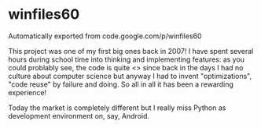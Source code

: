# winfiles60
Automatically exported from code.google.com/p/winfiles60

This project was one of my first big ones back in 2007!
I have spent several hours during school time into thinking and implementing features:
as you could problably see, the code is quite <<hobbystic>> since back in the days I had no culture about computer science but anyway I had to invent "optimizations", "code reuse" by failure and doing.
So all in all it has been a rewarding experience!


Today the market is completely different but I really miss Python as development environment on, say, Android.
